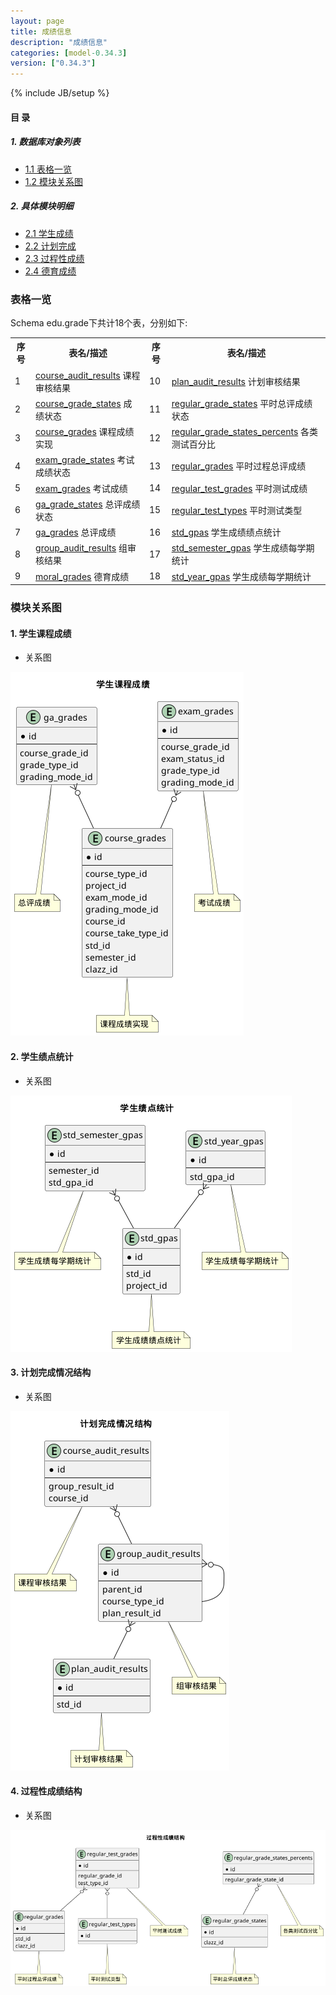 ```yaml
---
layout: page
title: 成绩信息 
description: "成绩信息"
categories: [model-0.34.3]
version: ["0.34.3"]
---
```

{% include JB/setup %}

#### 目 录

##### 1. 数据库对象列表
  * [1.1 表格一览](index.html#表格一览)
  * [1.2 模块关系图](index.html#模块关系图)

##### 2. 具体模块明细
* [2.1 学生成绩](/model/edu/grade/course.html)
* [2.2 计划完成](/model/edu/grade/plan.html)
* [2.3 过程性成绩](/model/edu/grade/regular.html)
* [2.4 德育成绩](/model/edu/grade/moral.html)

### 表格一览
Schema edu.grade下共计18个表，分别如下:

<table class="table table-bordered table-striped table-condensed">
  <tr>
    <th class="info_header text-center">序号</th>
    <th class="info_header">表名/描述</th>
    <th class="info_header text-center">序号</th>
    <th class="info_header">表名/描述</th>
  </tr>
  <tr>
    <td>1</td>
    <td><a href="/model/edu/grade/plan.html#表格-course_audit_results-课程审核结果">course_audit_results</a> 课程审核结果</td>
    <td>10</td>
    <td><a href="/model/edu/grade/plan.html#表格-plan_audit_results-计划审核结果">plan_audit_results</a> 计划审核结果</td>
  </tr>
  <tr>
    <td>2</td>
    <td><a href="/model/edu/grade/course.html#表格-course_grade_states-成绩状态">course_grade_states</a> 成绩状态</td>
    <td>11</td>
    <td><a href="/model/edu/grade/regular.html#表格-regular_grade_states-平时总评成绩状态">regular_grade_states</a> 平时总评成绩状态</td>
  </tr>
  <tr>
    <td>3</td>
    <td><a href="/model/edu/grade/course.html#表格-course_grades-课程成绩实现">course_grades</a> 课程成绩实现</td>
    <td>12</td>
    <td><a href="/model/edu/grade/regular.html#表格-regular_grade_states_percents-各类测试百分比">regular_grade_states_percents</a> 各类测试百分比</td>
  </tr>
  <tr>
    <td>4</td>
    <td><a href="/model/edu/grade/course.html#表格-exam_grade_states-考试成绩状态">exam_grade_states</a> 考试成绩状态</td>
    <td>13</td>
    <td><a href="/model/edu/grade/regular.html#表格-regular_grades-平时过程总评成绩">regular_grades</a> 平时过程总评成绩</td>
  </tr>
  <tr>
    <td>5</td>
    <td><a href="/model/edu/grade/course.html#表格-exam_grades-考试成绩">exam_grades</a> 考试成绩</td>
    <td>14</td>
    <td><a href="/model/edu/grade/regular.html#表格-regular_test_grades-平时测试成绩">regular_test_grades</a> 平时测试成绩</td>
  </tr>
  <tr>
    <td>6</td>
    <td><a href="/model/edu/grade/course.html#表格-ga_grade_states-总评成绩状态">ga_grade_states</a> 总评成绩状态</td>
    <td>15</td>
    <td><a href="/model/edu/grade/regular.html#表格-regular_test_types-平时测试类型">regular_test_types</a> 平时测试类型</td>
  </tr>
  <tr>
    <td>7</td>
    <td><a href="/model/edu/grade/course.html#表格-ga_grades-总评成绩">ga_grades</a> 总评成绩</td>
    <td>16</td>
    <td><a href="/model/edu/grade/course.html#表格-std_gpas-学生成绩绩点统计">std_gpas</a> 学生成绩绩点统计</td>
  </tr>
  <tr>
    <td>8</td>
    <td><a href="/model/edu/grade/plan.html#表格-group_audit_results-组审核结果">group_audit_results</a> 组审核结果</td>
    <td>17</td>
    <td><a href="/model/edu/grade/course.html#表格-std_semester_gpas-学生成绩每学期统计">std_semester_gpas</a> 学生成绩每学期统计</td>
  </tr>
  <tr>
    <td>9</td>
    <td><a href="/model/edu/grade/moral.html#表格-moral_grades-德育成绩">moral_grades</a> 德育成绩</td>
    <td>18</td>
    <td><a href="/model/edu/grade/course.html#表格-std_year_gpas-学生成绩每学期统计">std_year_gpas</a> 学生成绩每学期统计</td>
  </tr>
</table>

### 模块关系图


#### 1. 学生课程成绩
  * 关系图

![学生课程成绩](images/grades.png)


#### 2. 学生绩点统计
  * 关系图

![学生绩点统计](images/gpa.png)


#### 3. 计划完成情况结构
  * 关系图

![计划完成情况结构](images/audit.png)


#### 4. 过程性成绩结构
  * 关系图

![过程性成绩结构](images/regular.png)


